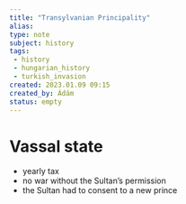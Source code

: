 ```yaml
---
title: "Transylvanian Principality"
alias: 
type: note
subject: history
tags:
 - history
 - hungarian_history
 - turkish_invasion
created: 2023.01.09 09:15
created_by: Ádám
status: empty
---
```

# Vassal state
- yearly tax
- no war without the Sultan’s permission
- the Sultan had to consent to a new prince